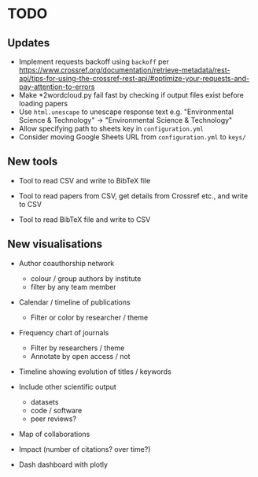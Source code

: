 TODO
====

## Updates

* Implement requests backoff using `backoff` per https://www.crossref.org/documentation/retrieve-metadata/rest-api/tips-for-using-the-crossref-rest-api/#optimize-your-requests-and-pay-attention-to-errors
* Make *2wordcloud.py fail fast by checking if output files exist before loading papers
* Use `html.unescape` to unescape response text e.g. "Environmental Science &amp; Technology" -> "Environmental Science & Technology"
* Allow specifying path to sheets key in `configuration.yml`
* Consider moving Google Sheets URL from `configuration.yml` to `keys/`


## New tools

* Tool to read CSV and write to BibTeX file

* Tool to read papers from CSV, get details from Crossref etc., and write to CSV

* Tool to read BibTeX file and write to CSV


## New visualisations

* Author coauthorship network
  - colour / group authors by institute
  - filter by any team member

* Calendar / timeline of publications
  - Filter or color by researcher / theme

* Frequency chart of journals
  - Filter by researchers / theme
  - Annotate by open access / not

* Timeline showing evolution of titles / keywords

* Include other scientific output
  - datasets
  - code / software
  - peer reviews?

* Map of collaborations

* Impact (number of citations? over time?)

* Dash dashboard with plotly
